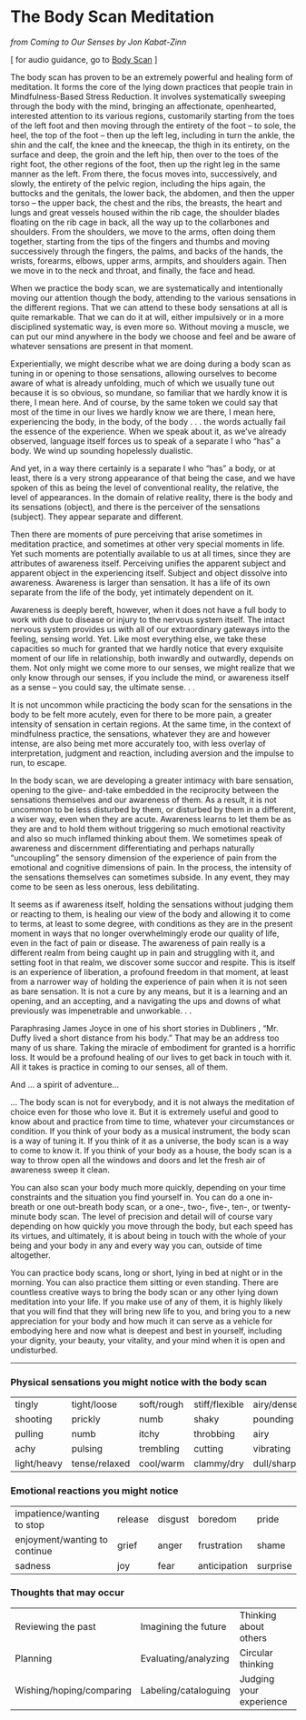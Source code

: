 The Body Scan Meditation
========================
_from Coming to Our Senses by Jon Kabat-Zinn_

[ for audio guidance, go to [Body Scan][bscan] ]

The body scan has proven to be an extremely powerful and healing form of meditation. It forms the
core of the lying down practices that people train in Mindfulness-Based Stress Reduction. It involves
systematically sweeping through the body with the mind, bringing an affectionate, openhearted,
interested attention to its various regions, customarily starting from the toes of the left foot and then
moving through the entirety of the foot – to sole, the heel, the top of the foot – then up the left leg,
including in turn the ankle, the shin and the calf, the knee and the kneecap, the thigh in its entirety,
on the surface and deep, the groin and the left hip, then over to the toes of the right foot, the other
regions of the foot, then up the right leg in the same manner as the left. From there, the focus
moves into, successively, and slowly, the entirety of the pelvic region, including the hips again, the
buttocks and the genitals, the lower back, the abdomen, and then the upper torso – the upper back,
the chest and the ribs, the breasts, the heart and lungs and great vessels housed within the rib cage,
the shoulder blades floating on the rib cage in back, all the way up to the collarbones and shoulders.
From the shoulders, we move to the arms, often doing them together, starting from the tips of the
fingers and thumbs and moving successively through the fingers, the palms, and backs of the hands,
the wrists, forearms, elbows, upper arms, armpits, and shoulders again. Then we move in to the
neck and throat, and finally, the face and head.

When we practice the body scan, we are systematically and intentionally moving our attention though
the body, attending to the various sensations in the different regions. That we can attend to these
body sensations at all is quite remarkable. That we can do it at will, either impulsively or in a more
disciplined systematic way, is even more so. Without moving a muscle, we can put our mind
anywhere in the body we choose and feel and be aware of whatever sensations are present in that
moment.

Experientially, we might describe what we are doing during a body scan as tuning in or opening to
those sensations, allowing ourselves to become aware of what is already unfolding, much of which
we usually tune out because it is so obvious, so mundane, so familiar that we hardly know it is there,
I mean here. And of course, by the same token we could say that most of the time in our lives we
hardly know we are there, I mean here, experiencing the body, in the body, of the body . . . the
words actually fail the essence of the experience. When we speak about it, as we’ve already
observed, language itself forces us to speak of a separate I who “has” a body. We wind up sounding
hopelessly dualistic.

And yet, in a way there certainly is a separate I who “has” a body, or at least, there is a very strong
appearance of that being the case, and we have spoken of this as being the level of conventional
reality, the relative, the level of appearances. In the domain of relative reality, there is the body and
its sensations (object), and there is the perceiver of the sensations (subject). They appear separate
and different.

Then there are moments of pure perceiving that arise sometimes in meditation practice, and
sometimes at other very special moments in life. Yet such moments are potentially available to us
at all times, since they are attributes of awareness itself. Perceiving unifies the apparent subject and
apparent object in the experiencing itself. Subject and object dissolve into awareness. Awareness
is larger than sensation. It has a life of its own separate from the life of the body, yet intimately
dependent on it.

Awareness is deeply bereft, however, when it does not have a full body to work with due to disease
or injury to the nervous system itself. The intact nervous system provides us with all of our
extraordinary gateways into the feeling, sensing world. Yet. Like most everything else, we take these
capacities so much for granted that we hardly notice that every exquisite moment of our life in
relationship, both inwardly and outwardly, depends on them. Not only might we come more to our
senses, we might realize that we only know through our senses, if you include the mind, or awareness
itself as a sense – you could say, the ultimate sense. . .

It is not uncommon while practicing the body scan for the sensations in the body to be felt more
acutely, even for there to be more pain, a greater intensity of sensation in certain regions. At the
same time, in the context of mindfulness practice, the sensations, whatever they are and however
intense, are also being met more accurately too, with less overlay of interpretation, judgment and
reaction, including aversion and the impulse to run, to escape.

In the body scan, we are developing a greater intimacy with bare sensation, opening to the give-
and-take embedded in the reciprocity between the sensations themselves and our awareness of
them. As a result, it is not uncommon to be less disturbed by them, or disturbed by them in a
different, a wiser way, even when they are acute. Awareness learns to let them be as they are and
to hold them without triggering so much emotional reactivity and also so much inflamed thinking
about them. We sometimes speak of awareness and discernment differentiating and perhaps
naturally “uncoupling” the sensory dimension of the experience of pain from the emotional and
cognitive dimensions of pain. In the process, the intensity of the sensations themselves can
sometimes subside. In any event, they may come to be seen as less onerous, less debilitating.

It seems as if awareness itself, holding the sensations without judging them or reacting to them, is
healing our view of the body and allowing it to come to terms, at least to some degree, with conditions
as they are in the present moment in ways that no longer overwhelmingly erode our quality of life,
even in the fact of pain or disease. The awareness of pain really is a different realm from being
caught up in pain and struggling with it, and setting foot in that realm, we discover some succor and
respite. This is itself is an experience of liberation, a profound freedom in that moment, at least from
a narrower way of holding the experience of pain when it is not seen as bare sensation. It is not a
cure by any means, but it is a learning and an opening, and an accepting, and a navigating the ups
and downs of what previously was impenetrable and unworkable. . .

Paraphrasing James Joyce in one of his short stories in Dubliners , “Mr. Duffy lived a short distance
from his body.” That may be an address too many of us share. Taking the miracle of embodiment
for granted is a horrific loss. It would be a profound healing of our lives to get back in touch with it.
All it takes is practice in coming to our senses, all of them.

And ... a spirit of adventure...

... The body scan is not for everybody, and it is not always the meditation of choice even for those
who love it. But it is extremely useful and good to know about and practice from time to time,
whatever your circumstances or condition. If you think of your body as a musical instrument, the
body scan is a way of tuning it. If you think of it as a universe, the body scan is a way to come to
know it. If you think of your body as a house, the body scan is a way to throw open all the windows
and doors and let the fresh air of awareness sweep it clean.

You can also scan your body much more quickly, depending on your time constraints and the situation
you find yourself in. You can do a one in-breath or one out-breath body scan, or a one-, two-, five-,
ten-, or twenty-minute body scan. The level of precision and detail will of course vary depending on
how quickly you move through the body, but each speed has its virtues, and ultimately, it is about
being in touch with the whole of your being and your body in any and every way you can, outside of
time altogether.

You can practice body scans, long or short, lying in bed at night or in the morning. You can also
practice them sitting or even standing. There are countless creative ways to bring the body scan or
any other lying down meditation into your life. If you make use of any of them, it is highly likely that
you will find that they will bring new life to you, and bring you to a new appreciation for your body
and how much it can serve as a vehicle for embodying here and now what is deepest and best in
yourself, including your dignity, your beauty, your vitality, and your mind when it is open and
undisturbed.

-----

### Physical sensations you might notice with the body scan

|             |               |            |                |            |          |
|-------------|---------------|------------|----------------|------------|----------|
| tingly      | tight/loose   | soft/rough | stiff/flexible | airy/dense | burning  |
| shooting    | prickly       | numb       | shaky          | pounding   | stinging |
| pulling     | numb          | itchy      | throbbing      | airy       | burning  |
| achy        | pulsing       | trembling  | cutting        | vibrating  | sinking  |
| light/heavy | tense/relaxed | cool/warm  | clammy/dry     | dull/sharp |          |

### Emotional reactions you might notice


|                               |         |              |              |          |
|-------------------------------|---------|--------------|--------------|----------|
| impatience/wanting to stop    | release | disgust      | boredom      | pride    |
| enjoyment/wanting to continue | grief   | anger        | frustration  | shame    |
| sadness                       | joy     | fear         | anticipation | surprise |

### Thoughts that may occur

|                          |                      |                         |
|--------------------------|----------------------|-------------------------|
| Reviewing the past       | Imagining the future | Thinking about others   |
| Planning                 | Evaluating/analyzing | Circular thinking       |
| Wishing/hoping/comparing | Labeling/cataloguing | Judging your experience |

[bscan]: /meditations/bodyscan.md
